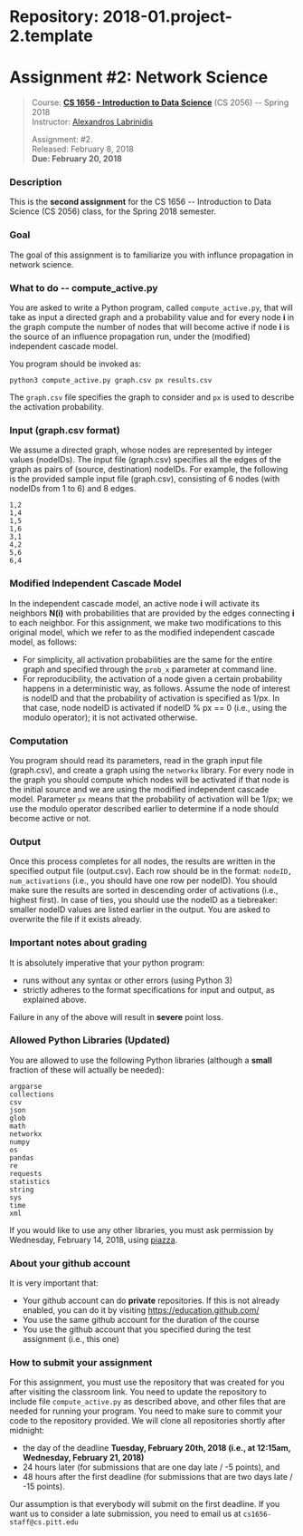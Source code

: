 # Repository: 2018-01.project-2.template
# Assignment #2: Network Science 

> Course: **[CS 1656 - Introduction to Data Science](http://cs1656.org)** (CS 2056) -- Spring 2018    
> Instructor: [Alexandros Labrinidis](http://labrinidis.cs.pitt.edu)  
> 
> Assignment: #2.  
> Released: February 8, 2018  
> **Due:      February 20, 2018**

### Description
This is the **second assignment** for the CS 1656 -- Introduction to Data Science (CS 2056) class, for the Spring 2018 semester.

### Goal
The goal of this assignment is to familiarize you with influnce propagation in network science.

### What to do -- compute_active.py
You are asked to write a Python program, called `compute_active.py`, that will take as input a directed graph and a probability value and for every node **i** in the graph compute the number of nodes that will become active if node **i** is the source of an influence propagation run, under the (modified) independent cascade model.

You program should be invoked as:
```
python3 compute_active.py graph.csv px results.csv
```
The `graph.csv` file specifies the graph to consider and `px` is used to describe the activation probability. 
 

### Input (graph.csv format)
We assume a directed graph, whose nodes are represented by integer values (nodeIDs). The input file (graph.csv) specifies all the edges of the graph as pairs of (source, destination) nodeIDs. For example, the following is the provided sample input file (graph.csv), consisting of 6 nodes (with nodeIDs from 1 to 6) and 8 edges.
```
1,2
1,4
1,5
1,6
3,1
4,2
5,6
6,4
```

### Modified Independent Cascade Model
In the independent cascade model, an active node **i** will activate its neighbors **N(i)** with probabilities that are provided by the edges connecting **i** to each neighbor. For this assignment, we make two modifications to this original model, which we refer to as the modified independent cascade model, as follows:
* For simplicity, all activation probabilities are the same for the entire graph and specified through the `prob_x` parameter at command line.  
* For reproducibility, the activation of a node given a certain probability happens in a deterministic way, as follows. Assume the node of interest is nodeID and that the probability of activation is specified as 1/px. In that case, node nodeID is activated if nodeID % px == 0 (i.e., using the modulo operator); it is not activated otherwise.   

### Computation
You program should read its parameters, read in the graph input file (graph.csv), and create a graph using the `networkx` library. For every node in the graph you should compute which nodes will be activated if that node is the initial source and we are using the modified independent cascade model. Parameter `px` means that the probability of activation will be 1/px; we use the modulo operator described earlier to determine if a node should become active or not. 



### Output
Once this process completes for all nodes, the results are written in the specified output file (output.csv). Each row should be in the format:
```nodeID, num_activations```
(i.e., you should have one row per nodeID). You should make sure the results are sorted in descending order of activations (i.e., highest first). In case of ties, you should use the nodeID as a tiebreaker: smaller nodeID values are listed earlier in the output. You are asked to overwrite the file if it exists already.


### Important notes about grading
It is absolutely imperative that your python program:  
* runs without any syntax or other errors (using Python 3)  
* strictly adheres to the format specifications for input and output, as explained above.     

Failure in any of the above will result in **severe** point loss. 


### Allowed Python Libraries (Updated)
You are allowed to use the following Python libraries (although a **small** fraction of these will actually be needed):
```
argparse
collections
csv
json
glob
math 
networkx
numpy
os
pandas
re
requests
statistics
string
sys
time
xml
```
If you would like to use any other libraries, you must ask permission by Wednesday, February 14, 2018, using [piazza](http://piazza.cs1656.org).


### About your github account
It is very important that:  
* Your github account can do **private** repositories. If this is not already enabled, you can do it by visiting <https://education.github.com/>  
* You use the same github account for the duration of the course  
* You use the github account that you specified during the test assignment (i.e., this one)  

### How to submit your assignment
For this assignment, you must use the repository that was created for you after visiting the classroom link. You need to update the repository to include file `compute_active.py` as described above, and other files that are needed for running your program. You need to make sure to commit your code to the repository provided. We will clone all repositories shortly after midnight:  
* the day of the deadline **Tuesday, February 20th, 2018 (i.e., at 12:15am, Wednesday, February 21, 2018)**  
* 24 hours later (for submissions that are one day late / -5 points), and  
* 48 hours after the first deadline (for submissions that are two days late / -15 points). 

Our assumption is that everybody will submit on the first deadline. If you want us to consider a late submission, you need to email us at `cs1656-staff@cs.pitt.edu`

